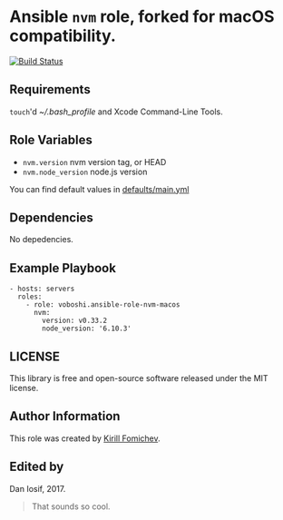 # Ansible `nvm` role, forked for macOS compatibility.

[![Build Status](https://travis-ci.org/voboshi/ansible-role-nvm-macos.svg?branch=master)](https://travis-ci.org/voboshi/ansible-role-nvm-macos)

## Requirements

`touch`'d _~/.bash\_profile_ and Xcode Command-Line Tools.

## Role Variables

  - `nvm.version` nvm version tag, or HEAD
  - `nvm.node_version` node.js version

You can find default values in [defaults/main.yml](https://github.com/voboshi/ansible-role-nvm-macos/blob/master/defaults/main.yml)

## Dependencies

No depedencies.

## Example Playbook

```
- hosts: servers
  roles:
    - role: voboshi.ansible-role-nvm-macos
      nvm:
        version: v0.33.2
        node_version: '6.10.3'
```

## LICENSE

This library is free and open-source software released under the MIT license.

## Author Information

This role was created by [Kirill Fomichev](https://github.com/fanatid).

## Edited by

Dan Iosif, 2017.

> That sounds so cool.
